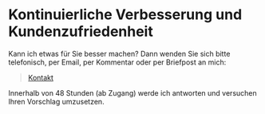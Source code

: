 ---
---
# Kontinuierliche Verbesserung und Kundenzufriedenheit

Kann ich etwas für Sie besser machen? Dann wenden Sie sich bitte telefonisch, per Email, per Kommentar oder per Briefpost an mich:

> [Kontakt](/impressum/)

Innerhalb von 48 Stunden (ab Zugang) werde ich antworten und versuchen Ihren Vorschlag umzusetzen.
